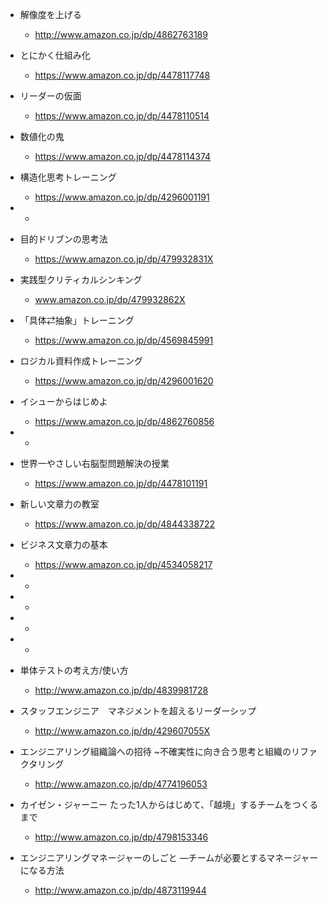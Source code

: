 - 解像度を上げる
    - http://www.amazon.co.jp/dp/4862763189
- とにかく仕組み化
    - https://www.amazon.co.jp/dp/4478117748
- リーダーの仮面
    - https://www.amazon.co.jp/dp/4478110514
- 数値化の鬼
    - https://www.amazon.co.jp/dp/4478114374
- 構造化思考トレーニング
    - https://www.amazon.co.jp/dp/4296001191
-
    - 
- 目的ドリブンの思考法
    - https://www.amazon.co.jp/dp/479932831X
- 実践型クリティカルシンキング
    - www.amazon.co.jp/dp/479932862X
- 「具体⇄抽象」トレーニング
    - https://www.amazon.co.jp/dp/4569845991
- ロジカル資料作成トレーニング
    - https://www.amazon.co.jp/dp/4296001620
- イシューからはじめよ
    - https://www.amazon.co.jp/dp/4862760856
-
    - 
- 世界一やさしい右脳型問題解決の授業
    - https://www.amazon.co.jp/dp/4478101191
- 新しい文章力の教室
    - https://www.amazon.co.jp/dp/4844338722
- ビジネス文章力の基本
    - https://www.amazon.co.jp/dp/4534058217
- 
    - 
- 
    - 
- 
    - 
- 
    - 










- 単体テストの考え方/使い方
    - http://www.amazon.co.jp/dp/4839981728

- スタッフエンジニア　マネジメントを超えるリーダーシップ
    - http://www.amazon.co.jp/dp/429607055X

- エンジニアリング組織論への招待 ~不確実性に向き合う思考と組織のリファクタリング
    - http://www.amazon.co.jp/dp/4774196053

- カイゼン・ジャーニー たった1人からはじめて、「越境」するチームをつくるまで
    - http://www.amazon.co.jp/dp/4798153346

- エンジニアリングマネージャーのしごと ―チームが必要とするマネージャーになる方法
    - http://www.amazon.co.jp/dp/4873119944
